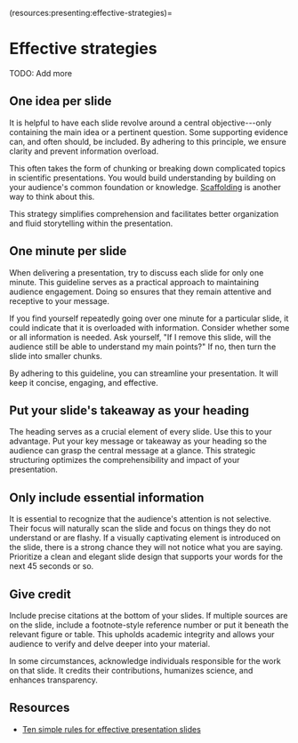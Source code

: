 (resources:presenting:effective-strategies)=
# Effective strategies

TODO: Add more

## One idea per slide

It is helpful to have each slide revolve around a central objective---only containing the main idea or a pertinent question.
Some supporting evidence can, and often should, be included.
By adhering to this principle, we ensure clarity and prevent information overload.

This often takes the form of chunking or breaking down complicated topics in scientific presentations.
You would build understanding by building on your audience's common foundation or knowledge.
[Scaffolding](https://en.wikipedia.org/wiki/Instructional_scaffolding) is another way to think about this.

This strategy simplifies comprehension and facilitates better organization and fluid storytelling within the presentation.

## One minute per slide

When delivering a presentation, try to discuss each slide for only one minute.
This guideline serves as a practical approach to maintaining audience engagement.
Doing so ensures that they remain attentive and receptive to your message.

If you find yourself repeatedly going over one minute for a particular slide, it could indicate that it is overloaded with information.
Consider whether some or all information is needed.
Ask yourself, "If I remove this slide, will the audience still be able to understand my main points?"
If no, then turn the slide into smaller chunks.

By adhering to this guideline, you can streamline your presentation.
It will keep it concise, engaging, and effective.

## Put your slide's takeaway as your heading

The heading serves as a crucial element of every slide.
Use this to your advantage.
Put your key message or takeaway as your heading so the audience can grasp the central message at a glance.
This strategic structuring optimizes the comprehensibility and impact of your presentation.

## Only include essential information

It is essential to recognize that the audience's attention is not selective.
Their focus will naturally scan the slide and focus on things they do not understand or are flashy.
If a visually captivating element is introduced on the slide, there is a strong chance they will not notice what you are saying.
Prioritize a clean and elegant slide design that supports your words for the next 45 seconds or so.

## Give credit

Include precise citations at the bottom of your slides.
If multiple sources are on the slide, include a footnote-style reference number or put it beneath the relevant figure or table.
This upholds academic integrity and allows your audience to verify and delve deeper into your material.

In some circumstances, acknowledge individuals responsible for the work on that slide.
It credits their contributions, humanizes science, and enhances transparency.

## Resources

- [Ten simple rules for effective presentation slides](https://doi.org/10.1371/journal.pcbi.1009554)
